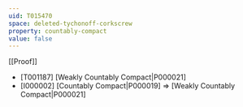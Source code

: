 ```yaml
---
uid: T015470
space: deleted-tychonoff-corkscrew
property: countably-compact
value: false
---
```

[[Proof]]

* [T001187] [Weakly Countably Compact|P000021]
* [I000002] [Countably Compact|P000019] => [Weakly Countably Compact|P000021]

